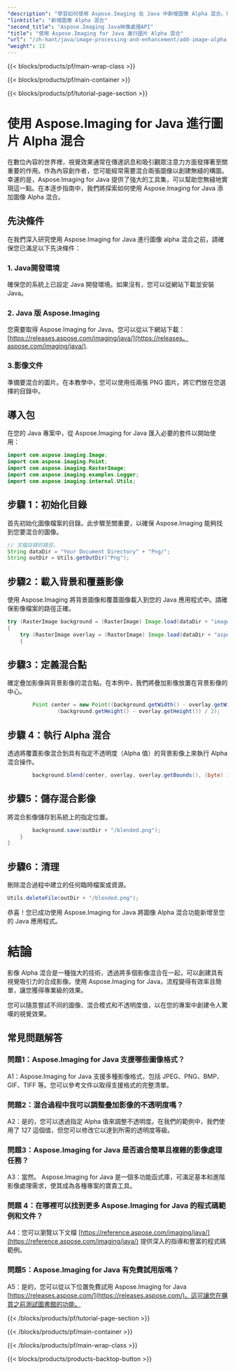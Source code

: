 ```yaml
---
"description": "學習如何使用 Aspose.Imaging 在 Java 中新增圖像 Alpha 混合。循序漸進的指導，打造驚豔的視覺效果。"
"linktitle": "新增圖像 Alpha 混合"
"second_title": "Aspose.Imaging Java映像處理API"
"title": "使用 Aspose.Imaging for Java 進行圖片 Alpha 混合"
"url": "/zh-hant/java/image-processing-and-enhancement/add-image-alpha-blending/"
"weight": 13
---
```


{{< blocks/products/pf/main-wrap-class >}}

{{< blocks/products/pf/main-container >}}

{{< blocks/products/pf/tutorial-page-section >}}

# 使用 Aspose.Imaging for Java 進行圖片 Alpha 混合

在數位內容的世界裡，視覺效果通常在傳達訊息和吸引觀眾注意力方面發揮著至關重要的作用。作為內容創作者，您可能經常需要混合兩張圖像以創建無縫的構圖。幸運的是，Aspose.Imaging for Java 提供了強大的工具集，可以幫助您無縫地實現這一點。在本逐步指南中，我們將探索如何使用 Aspose.Imaging for Java 添加圖像 Alpha 混合。

## 先決條件

在我們深入研究使用 Aspose.Imaging for Java 進行圖像 alpha 混合之前，請確保您已滿足以下先決條件：

### 1. Java開發環境
確保您的系統上已設定 Java 開發環境。如果沒有，您可以從網站下載並安裝 Java。

### 2. Java 版 Aspose.Imaging
您需要取得 Aspose.Imaging for Java。您可以從以下網站下載： [https://releases.aspose.com/imaging/java/](https://releases。aspose.com/imaging/java/).

### 3.影像文件
準備要混合的圖片。在本教學中，您可以使用任兩張 PNG 圖片。將它們放在您選擇的目錄中。

## 導入包

在您的 Java 專案中，從 Aspose.Imaging for Java 匯入必要的套件以開始使用：

```java
import com.aspose.imaging.Image;
import com.aspose.imaging.Point;
import com.aspose.imaging.RasterImage;
import com.aspose.imaging.examples.Logger;
import com.aspose.imaging.internal.Utils;
```

## 步驟 1：初始化目錄

首先初始化圖像檔案的目錄。此步驟至關重要，以確保 Aspose.Imaging 能夠找到您要混合的圖像。

```java
// 文檔目錄的路徑。
String dataDir = "Your Document Directory" + "Png/";
String outDir = Utils.getOutDir("Png");
```

## 步驟2：載入背景和覆蓋影像

使用 Aspose.Imaging 將背景圖像和覆蓋圖像載入到您的 Java 應用程式中。請確保影像檔案的路徑正確。

```java
try (RasterImage background = (RasterImage) Image.load(dataDir + "image0.png"))
{
    try (RasterImage overlay = (RasterImage) Image.load(dataDir + "aspose_logo.png"))
    {
```

## 步驟3：定義混合點

確定疊加影像與背景影像的混合點。在本例中，我們將疊加影像放置在背景影像的中心。

```java
        Point center = new Point((background.getWidth() - overlay.getWidth()) / 2,
                (background.getHeight() - overlay.getHeight()) / 2);
```

## 步驟 4：執行 Alpha 混合

透過將覆蓋影像混合到具有指定不透明度（Alpha 值）的背景影像上來執行 Alpha 混合操作。

```java
        background.blend(center, overlay, overlay.getBounds(), (byte) 127);
```

## 步驟5：儲存混合影像

將混合影像儲存到系統上的指定位置。

```java
        background.save(outDir + "/blended.png");
    }
}
```

## 步驟6：清理

刪除混合過程中建立的任何臨時檔案或資源。

```java
Utils.deleteFile(outDir + "/blended.png");
```

恭喜！您已成功使用 Aspose.Imaging for Java 將圖像 Alpha 混合功能新增至您的 Java 應用程式。

# 結論

影像 Alpha 混合是一種強大的技術，透過將多個影像混合在一起，可以創建具有視覺吸引力的合成影像。使用 Aspose.Imaging for Java，流程變得有效率且簡單，讓您獲得專業級的效果。

您可以隨意嘗試不同的圖像、混合模式和不透明度值，以在您的專案中創建令人驚嘆的視覺效果。

## 常見問題解答

### 問題1：Aspose.Imaging for Java 支援哪些圖像格式？

A1：Aspose.Imaging for Java 支援多種影像格式，包括 JPEG、PNG、BMP、GIF、TIFF 等。您可以參考文件以取得支援格式的完整清單。

### 問題2：混合過程中我可以調整疊加影像的不透明度嗎？

A2：是的，您可以透過指定 Alpha 值來調整不透明度。在我們的範例中，我們使用了 127 這個值，但您可以修改它以達到所需的透明度等級。

### 問題3：Aspose.Imaging for Java 是否適合簡單且複雜的影像處理任務？

A3：當然。 Aspose.Imaging for Java 是一個多功能函式庫，可滿足基本和進階影像處理需求，使其成為各種專案的寶貴工具。

### 問題 4：在哪裡可以找到更多 Aspose.Imaging for Java 的程式碼範例和文件？

A4：您可以瀏覽以下文檔 [https://reference.aspose.com/imaging/java/](https://reference.aspose.com/imaging/java/) 提供深入的指導和豐富的程式碼範例。

### 問題5：Aspose.Imaging for Java 有免費試用版嗎？

A5：是的，您可以從以下位置免費試用 Aspose.Imaging for Java [https://releases.aspose.com/](https://releases.aspose.com/)。這可讓您在購買之前測試圖書館的功能。

{{< /blocks/products/pf/tutorial-page-section >}}

{{< /blocks/products/pf/main-container >}}

{{< /blocks/products/pf/main-wrap-class >}}

{{< blocks/products/products-backtop-button >}}